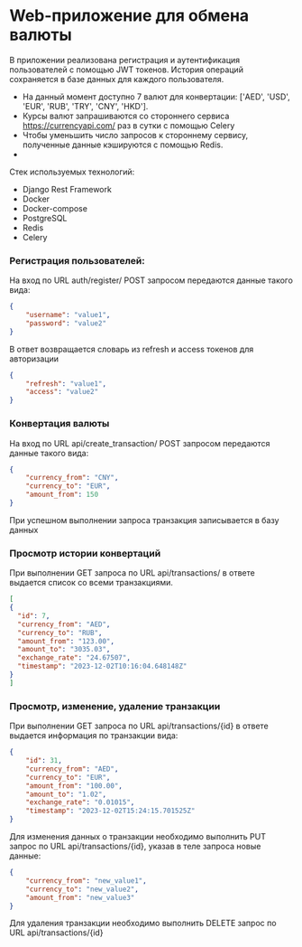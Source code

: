 # Web-приложение для обмена валюты

В приложении реализована регистрация и аутентификация пользователей с помощью JWT токенов.
История операций сохраняется в базе данных для каждого пользователя.


- На данный момент доступно 7 валют для конвертации: ['AED', 'USD', 'EUR', 'RUB', 'TRY', 'CNY', 'HKD'].
- Курсы валют запрашиваются со стороннего сервиса https://currencyapi.com/ раз в сутки с помощью Celery
- Чтобы уменьшить число запросов к стороннему сервису, полученные данные кэшируются с помощью Redis.
- 

Стек используемых технологий:
* Django Rest Framework
* Docker
* Docker-compose
* PostgreSQL
* Redis
* Celery

### Регистрация пользователей:

На вход по URL auth/register/ POST запросом передаются данные такого вида:

```json
{
    "username": "value1",
    "password": "value2"
}

```

В ответ возвращается словарь из refresh и access токенов для авторизации

```json
{
    "refresh": "value1",
    "access": "value2"
}

```

### Конвертация валюты

На вход по URL api/create_transaction/ POST запросом передаются данные такого вида:

```json
{
    "currency_from": "CNY",
    "currency_to": "EUR",
    "amount_from": 150
}

```

При успешном выполнении запроса транзакция записывается в базу данных

### Просмотр истории конвертаций

При выполнении GET запроса по URL api/transactions/ в ответе выдается список со всеми транзакциями.

```json
[
{
  "id": 7,
  "currency_from": "AED",
  "currency_to": "RUB",
  "amount_from": "123.00",
  "amount_to": "3035.03",
  "exchange_rate": "24.67507",
  "timestamp": "2023-12-02T10:16:04.648148Z"
}
]
```

### Просмотр, изменение, удаление транзакции

При выполнении GET запроса по URL api/transactions/{id} в ответе выдается информация по транзакции вида:

```json
{
    "id": 31,
    "currency_from": "AED",
    "currency_to": "EUR",
    "amount_from": "100.00",
    "amount_to": "1.02",
    "exchange_rate": "0.01015",
    "timestamp": "2023-12-02T15:24:15.701525Z"
}
```
Для изменения данных о транзакции необходимо выполнить PUT запрос по URL api/transactions/{id}, указав в теле запроса новые данные:

```json
{
    "currency_from": "new_value1",
    "currency_to": "new_value2",
    "amount_from": "new_value3"
}
```

Для удаления транзакции необходимо выполнить DELETE запрос по URL api/transactions/{id}

